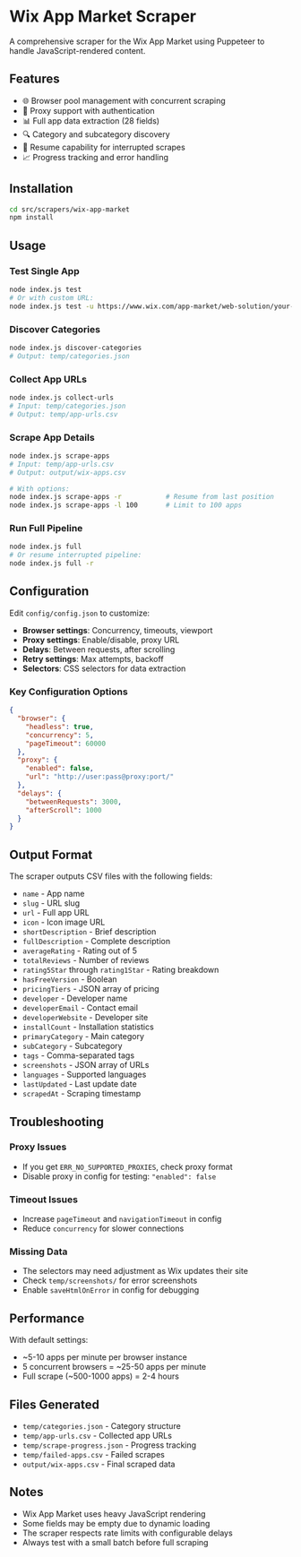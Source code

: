 # Wix App Market Scraper

A comprehensive scraper for the Wix App Market using Puppeteer to handle JavaScript-rendered content.

## Features

- 🌐 Browser pool management with concurrent scraping
- 🔄 Proxy support with authentication
- 📊 Full app data extraction (28 fields)
- 🔍 Category and subcategory discovery
- 💾 Resume capability for interrupted scrapes
- 📈 Progress tracking and error handling

## Installation

```bash
cd src/scrapers/wix-app-market
npm install
```

## Usage

### Test Single App
```bash
node index.js test
# Or with custom URL:
node index.js test -u https://www.wix.com/app-market/web-solution/your-app
```

### Discover Categories
```bash
node index.js discover-categories
# Output: temp/categories.json
```

### Collect App URLs
```bash
node index.js collect-urls
# Input: temp/categories.json
# Output: temp/app-urls.csv
```

### Scrape App Details
```bash
node index.js scrape-apps
# Input: temp/app-urls.csv
# Output: output/wix-apps.csv

# With options:
node index.js scrape-apps -r           # Resume from last position
node index.js scrape-apps -l 100       # Limit to 100 apps
```

### Run Full Pipeline
```bash
node index.js full
# Or resume interrupted pipeline:
node index.js full -r
```

## Configuration

Edit `config/config.json` to customize:

- **Browser settings**: Concurrency, timeouts, viewport
- **Proxy settings**: Enable/disable, proxy URL
- **Delays**: Between requests, after scrolling
- **Retry settings**: Max attempts, backoff
- **Selectors**: CSS selectors for data extraction

### Key Configuration Options

```json
{
  "browser": {
    "headless": true,
    "concurrency": 5,
    "pageTimeout": 60000
  },
  "proxy": {
    "enabled": false,
    "url": "http://user:pass@proxy:port/"
  },
  "delays": {
    "betweenRequests": 3000,
    "afterScroll": 1000
  }
}
```

## Output Format

The scraper outputs CSV files with the following fields:

- `name` - App name
- `slug` - URL slug
- `url` - Full app URL
- `icon` - Icon image URL
- `shortDescription` - Brief description
- `fullDescription` - Complete description
- `averageRating` - Rating out of 5
- `totalReviews` - Number of reviews
- `rating5Star` through `rating1Star` - Rating breakdown
- `hasFreeVersion` - Boolean
- `pricingTiers` - JSON array of pricing
- `developer` - Developer name
- `developerEmail` - Contact email
- `developerWebsite` - Developer site
- `installCount` - Installation statistics
- `primaryCategory` - Main category
- `subCategory` - Subcategory
- `tags` - Comma-separated tags
- `screenshots` - JSON array of URLs
- `languages` - Supported languages
- `lastUpdated` - Last update date
- `scrapedAt` - Scraping timestamp

## Troubleshooting

### Proxy Issues
- If you get `ERR_NO_SUPPORTED_PROXIES`, check proxy format
- Disable proxy in config for testing: `"enabled": false`

### Timeout Issues
- Increase `pageTimeout` and `navigationTimeout` in config
- Reduce `concurrency` for slower connections

### Missing Data
- The selectors may need adjustment as Wix updates their site
- Check `temp/screenshots/` for error screenshots
- Enable `saveHtmlOnError` in config for debugging

## Performance

With default settings:
- ~5-10 apps per minute per browser instance
- 5 concurrent browsers = ~25-50 apps per minute
- Full scrape (~500-1000 apps) = 2-4 hours

## Files Generated

- `temp/categories.json` - Category structure
- `temp/app-urls.csv` - Collected app URLs
- `temp/scrape-progress.json` - Progress tracking
- `temp/failed-apps.csv` - Failed scrapes
- `output/wix-apps.csv` - Final scraped data

## Notes

- Wix App Market uses heavy JavaScript rendering
- Some fields may be empty due to dynamic loading
- The scraper respects rate limits with configurable delays
- Always test with a small batch before full scraping